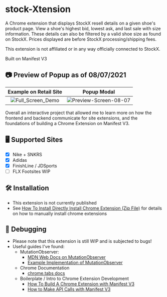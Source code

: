 
# stock-Xtension

A Chrome extension that displays StockX resell details on a given shoe's product page. View a shoe's highest bid, lowest ask, and last sale with size information. These details can also be filtered by a valid shoe size as found on StockX. Prices displayed are before StockX processing/shipping fees.

This extension is not affiliated or in any way officially connected to StockX. 

Built on Manifest V3

## 📷 Preview of Popup as of 08/07/2021

Example on Retail Site             |  Popup Modal
:-------------------------:|:-------------------------:
![Full_Screen_Demo](https://user-images.githubusercontent.com/51476377/210015870-eb4337fd-1d17-47d9-af1e-bcf738418cf3.png) | ![Preview-Screen-08-07](https://user-images.githubusercontent.com/51476377/210016029-278633d6-81c6-4a3c-8c5d-e42a45733f17.png)


Overall an interactive project that allowed me to learn more on how the frontend and backend communicate for site extensions, and the foundations of building a Chrome Extension on Manifest V3.

## 🖥️ Supported Sites
- [x] Nike + SNKRS
- [x] Adidas
- [x] FinishLine / JDSports
- [ ] FLX Footsites WIP

## 🛠️ Installation
* This extension is not currently published
* See [How To Install Directly Install Chrome Extension (Zip File)](https://www.youtube.com/watch?v=vW8W19W_X0I) for details on how to manually install chrome extensions

## 🧰 Debugging
* Please note that this extension is still WIP and is subjected to bugs!
* Useful guides I've found:
    * MutationObserver:
        * [MDN Web Docs on MutationObserver](https://developer.mozilla.org/en-US/docs/Web/API/MutationObserver/observe)
        * [Example Implementation of MutationObserver](https://www.youtube.com/watch?v=ofpJ2cyz2Xg)
    * Chrome Documentation
        * [chrome.tabs docs](https://developer.chrome.com/docs/extensions/reference/tabs/#type-Tab)
    * Boilerplate / Intro to Chrome Extension Development
        * [How To Build A Chrome Extension with Manifest V3](https://www.youtube.com/watch?v=5E94S1J2vBI)
        * [How to Make API Calls with Manifest V3](https://www.youtube.com/watch?v=7Tu2j2pc87I)
